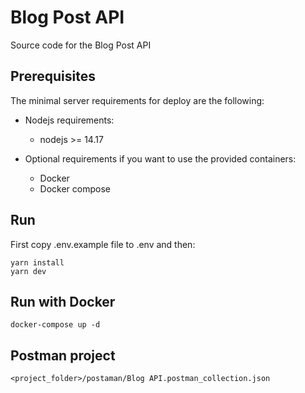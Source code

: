 # Blog Post API
Source code for the Blog Post API

## Prerequisites
The minimal server requirements for deploy are the following:

  * Nodejs requirements:
    * nodejs >= 14.17

  * Optional requirements if you want to use the provided containers:
    * Docker
    * Docker compose

## Run
First copy .env.example file to .env and then:

```shell
yarn install
yarn dev
```

## Run with Docker

```shell
docker-compose up -d
```

## Postman project

```shell
<project_folder>/postaman/Blog API.postman_collection.json
```
